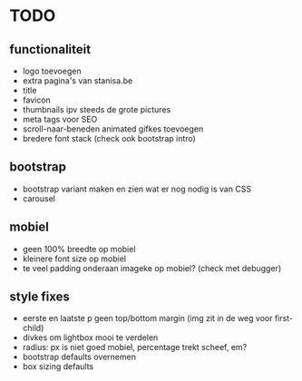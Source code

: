# TODO

## functionaliteit
* logo toevoegen
* extra pagina's van stanisa.be
* title
* favicon
* thumbnails ipv steeds de grote pictures
* meta tags voor SEO
* scroll-naar-beneden animated gifkes toevoegen
* bredere font stack (check ook bootstrap intro)

## bootstrap
* bootstrap variant maken en zien wat er nog nodig is van CSS
* carousel

## mobiel
* geen 100% breedte op mobiel
* kleinere font size op mobiel
* te veel padding onderaan imageke op mobiel? (check met debugger)

## style fixes
* eerste en laatste p geen top/bottom margin (img zit in de weg voor first-child)
* divkes om lightbox mooi te verdelen
* radius: px is niet goed mobiel, percentage trekt scheef, em?
* bootstrap defaults overnemen
* box sizing defaults